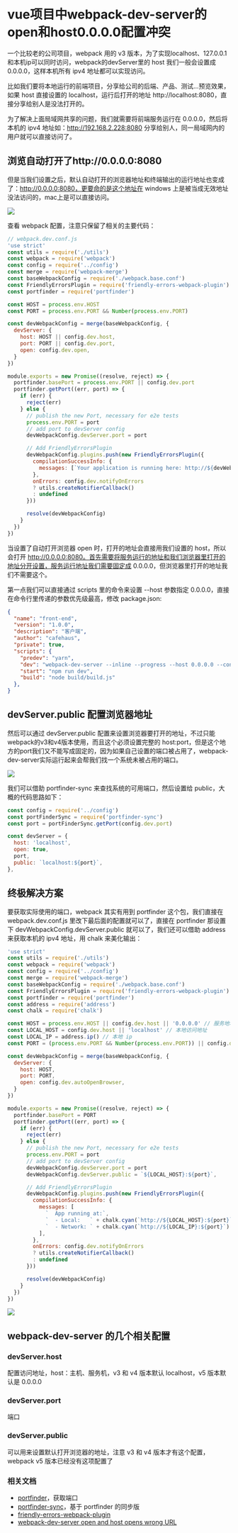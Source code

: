 # vue项目中webpack-dev-server的open和host0.0.0.0配置冲突

一个比较老的公司项目，webpack 用的 v3 版本，为了实现localhost、127.0.0.1和本机ip可以同时访问，webpack的devServer里的 host 我们一般会设置成 0.0.0.0，这样本机所有 ipv4 地址都可以实现访问。

比如我们要将本地运行的前端项目，分享给公司的后端、产品、测试...预览效果，如果 host 直接设置的 localhost，运行后打开的地址 http://localhost:8080，直接分享给别人是没法打开的。

为了解决上面局域网共享的问题，我们就需要将前端服务运行在 0.0.0.0，然后将本机的 ipv4 地址如：http://192.168.2.228:8080 分享给别人，同一局域网内的用户就可以直接访问了。

## 浏览自动打开了http://0.0.0.0:8080

但是当我们设置之后，默认自动打开的浏览器地址和终端输出的运行地址也变成了：http://0.0.0.0:8080，更要命的是这个地址在 windows 上是被当成无效地址没法访问的，mac上是可以直接访问。

<img src="./1.png">

查看 webpack 配置，注意只保留了相关的主要代码：
```js
// webpack.dev.conf.js
'use strict'
const utils = require('./utils')
const webpack = require('webpack')
const config = require('../config')
const merge = require('webpack-merge')
const baseWebpackConfig = require('./webpack.base.conf')
const FriendlyErrorsPlugin = require('friendly-errors-webpack-plugin')
const portfinder = require('portfinder')

const HOST = process.env.HOST
const PORT = process.env.PORT && Number(process.env.PORT)

const devWebpackConfig = merge(baseWebpackConfig, {
  devServer: {
    host: HOST || config.dev.host,
    port: PORT || config.dev.port,
    open: config.dev.open,
  }
})

module.exports = new Promise((resolve, reject) => {
  portfinder.basePort = process.env.PORT || config.dev.port
  portfinder.getPort((err, port) => {
    if (err) {
      reject(err)
    } else {
      // publish the new Port, necessary for e2e tests
      process.env.PORT = port
      // add port to devServer config
      devWebpackConfig.devServer.port = port

      // Add FriendlyErrorsPlugin
      devWebpackConfig.plugins.push(new FriendlyErrorsPlugin({
        compilationSuccessInfo: {
          messages: [`Your application is running here: http://${devWebpackConfig.devServer.host}:${port}`],
        },
        onErrors: config.dev.notifyOnErrors
        ? utils.createNotifierCallback()
        : undefined
      }))

      resolve(devWebpackConfig)
    }
  })
})
```

当设置了自动打开浏览器 open 时，打开的地址会直接用我们设置的 host，所以会打开 http://0.0.0.0:8080。首先需要将服务运行的地址和我们浏览器里打开的地址分开设置，服务运行地址我们需要固定成 0.0.0.0，但浏览器里打开的地址我们不需要这个。

第一点我们可以直接通过 scripts 里的命令来设置 --host 参数指定 0.0.0.0，直接在命令行里传递的参数优先级最高，修改 package.json:
```json
{
  "name": "front-end",
  "version": "1.0.0",
  "description": "客户端",
  "author": "cafehaus",
  "private": true,
  "scripts": {
    "predev": "yarn",
    "dev": "webpack-dev-server --inline --progress --host 0.0.0.0 --config build/webpack.dev.conf.js",
    "start": "npm run dev",
    "build": "node build/build.js"
  },
}
```

## devServer.public 配置浏览器地址

然后可以通过 devServer.public 配置来设置浏览器要打开的地址，不过只能webpack的v3和v4版本使用，而且这个必须设置完整的 host:port，但是这个地方的port我们又不能写成固定的，因为如果自己设置的端口被占用了，webpack-dev-server实际运行起来会帮我们找一个系统未被占用的端口。

<img src="./2.png">

我们可以借助 portfinder-sync 来查找系统的可用端口，然后设置给 public，大概的代码思路如下：

```js
const config = require('../config')
const portFinderSync = require('portfinder-sync')
const port = portFinderSync.getPort(config.dev.port)

const devServer = {
  host: 'localhost',
  open: true,
  port,
  public: `localhost:${port}`,
},
```

## 终极解决方案

要获取实际使用的端口，webpack 其实有用到 portfinder 这个包，我们直接在 webpack.dev.conf.js 里改下最后面的配置就可以了，直接在 portfinder 那设置下 devWebpackConfig.devServer.public 就可以了，我们还可以借助 address 来获取本机的 ipv4 地址，用 chalk 来美化输出：

```js
'use strict'
const utils = require('./utils')
const webpack = require('webpack')
const config = require('../config')
const merge = require('webpack-merge')
const baseWebpackConfig = require('./webpack.base.conf')
const FriendlyErrorsPlugin = require('friendly-errors-webpack-plugin')
const portfinder = require('portfinder')
const address = require('address')
const chalk = require('chalk')

const HOST = process.env.HOST || config.dev.host || '0.0.0.0' // 服务地址，设置成 0.0.0.0 可以让本机上所有 ipv4 地址访问
const LOCAL_HOST = config.dev.host || 'localhost' // 本地访问地址
const LOCAL_IP = address.ip() // 本地 ip
const PORT = (process.env.PORT && Number(process.env.PORT)) || config.dev.port || 8080 // 端口

const devWebpackConfig = merge(baseWebpackConfig, {
  devServer: {
    host: HOST,
    port: PORT,
    open: config.dev.autoOpenBrowser,
  }
})

module.exports = new Promise((resolve, reject) => {
  portfinder.basePort = PORT
  portfinder.getPort((err, port) => {
    if (err) {
      reject(err)
    } else {
      // publish the new Port, necessary for e2e tests
      process.env.PORT = port
      // add port to devServer config
      devWebpackConfig.devServer.port = port
      devWebpackConfig.devServer.public = `${LOCAL_HOST}:${port}`,

      // Add FriendlyErrorsPlugin
      devWebpackConfig.plugins.push(new FriendlyErrorsPlugin({
        compilationSuccessInfo: {
          messages: [
            `  App running at:`,
            `  - Local:   ` + chalk.cyan(`http://${LOCAL_HOST}:${port}`)
            `  - Network: ` + chalk.cyan(`http://${LOCAL_IP}:${port}`)
          ],
        },
        onErrors: config.dev.notifyOnErrors
        ? utils.createNotifierCallback()
        : undefined
      }))

      resolve(devWebpackConfig)
    }
  })
})
```
<img src="./3.png">

## webpack-dev-server 的几个相关配置

### devServer.host
配置访问地址，host：主机、服务机，v3 和 v4 版本默认 localhost，v5 版本默认是 0.0.0.0

### devServer.port
端口

### devServer.public
可以用来设置默认打开浏览器的地址，注意 v3 和 v4 版本才有这个配置，webpack v5 版本已经没有这项配置了


### 相关文档
* [portfinder](https://github.com/http-party/node-portfinder#readme)，获取端口
* [portfinder-sync](https://github.com/jaridmargolin/portfinder-sync)，基于 portfinder 的同步版
* [friendly-errors-webpack-plugin](https://github.com/geowarin/friendly-errors-webpack-plugin#readme)
* [webpack-dev-server open and host opens wrong URL](https://stackoverflow.com/questions/47683934/webpack-dev-server-open-and-host-opens-wrong-url)

